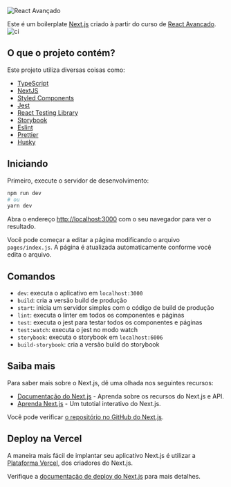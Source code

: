 
![React Avançado](https://raw.githubusercontent.com/React-Avancado/boilerplate/master/public/img/logo-gh.svg)

Este é um boilerplate [Next.js](https://nextjs.org/) criado à partir do curso de [React Avançado](https://reactavancado.com.br/).
![ci](https://github.com/React-Avancado/boilerplate/workflows/ci/badge.svg)
## O que o projeto contém?

Este projeto utiliza diversas coisas como:

- [TypeScript](https://www.typescriptlang.org/)
- [NextJS](https://nextjs.org/)
- [Styled Components](https://styled-components.com/)
- [Jest](https://jestjs.io/)
- [React Testing Library](https://testing-library.com/docs/react-testing-library/intro)
- [Storybook](https://storybook.js.org/)
- [Eslint](https://eslint.org/)
- [Prettier](https://prettier.io/)
- [Husky](https://github.com/typicode/husky)
## Iniciando

Primeiro, execute o servidor de desenvolvimento:

```bash
npm run dev
# ou
yarn dev
```

Abra o endereço [http://localhost:3000](http://localhost:3000) com o seu navegador para ver o resultado.

Você pode começar a editar a página modificando o arquivo `pages/index.js`. A página é atualizada automaticamente conforme você edita o arquivo.

## Comandos

- `dev`: executa o aplicativo em `localhost:3000`
- `build`: cria a versão build de produção
- `start`: inicia um servidor simples com o código de build de produção
- `lint`: executa o linter em todos os componentes e páginas
- `test`: executa o jest para testar todos os componentes e páginas
- `test:watch`: executa o jest no modo watch
- `storybook`: executa o storybook em `localhost:6006`
- `build-storybook`: cria a versão build do storybook

## Saiba mais

Para saber mais sobre o Next.js, dê uma olhada nos seguintes recursos:

- [Documentação do Next.js](https://nextjs.org/docs) - Aprenda sobre os recursos do Next.js e API.
- [Aprenda Next.js](https://nextjs.org/learn) - Um tutotial interativo do Next.js.

Você pode verificar [o repositório no GitHub do Next.js](https://github.com/vercel/next.js/).

## Deploy na Vercel

A maneira mais fácil de implantar seu aplicativo Next.js é utilizar a [Plataforma Vercel](https://vercel.com/import?utm_medium=default-template&filter=next.js&utm_source=create-next-app&utm_campaign=create-next-app-readme), dos criadores do Next.js.

Verifique a [documentação de deploy do Next.js](https://nextjs.org/docs/deployment) para mais detalhes.
